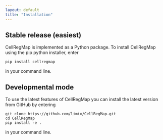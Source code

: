 ```yaml
---
layout: default
title: "Installation"
---
```


## Stable release (easiest)

CellRegMap is implemented as a Python package.
To install CellRegMap using the pip python installer, enter

    pip install cellregmap

in your command line.

## Developmental mode

To use the latest features of CellRegMap you can install the latest version from GitHub by entering

    git clone https://github.com/limix/CellRegMap.git
    cd CellRegMap
    pip install -e .

in your command line.

<!-- ## Installation using a Docker image (now copied from MOFA, update)
If you use Docker, you can build an image using the provided Dockerfile:

docker build -t mofa2 .
You will then be able to use R or Python from the container.

docker run -ti --rm -v $DATA_DIRECTORY:/data mofa2 R
#                   ^
#                   |
#                    use `-v` to map a folder on your machine to a container directory
The command above will launch R with MOFA2 and its dependencies installed while mounting $DATA_DIRECTORY to the container.

You can also pull the [pre-build image from dockerhub](https://hub.docker.com/r/gtca/mofa2).
-->

<!-- ## Running tests

From your command line, enter

    python setup.py test --> 
